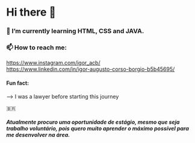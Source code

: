 # Hi there 👋

### 🌱 I’m currently learning HTML, CSS and JAVA.

### 📫 How to reach me: 
https://www.instagram.com/igor_acb/  
https://www.linkedin.com/in/igor-augusto-corso-borgio-b5b45695/


#### Fun fact: 
--> I was a lawyer before starting this journey

🇧🇷  
##### Atualmente procuro uma oportunidade de estágio, mesmo que seja trabalho voluntário, pois quero muito aprender o máximo possível para me desenvolver na área.
